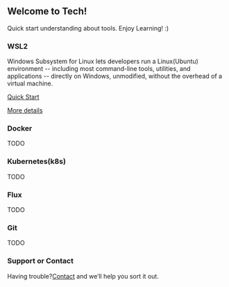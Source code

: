 ## Welcome to Tech!

Quick start understanding about tools. Enjoy Learning! :)

### WSL2

Windows Subsystem for Linux lets developers run a Linux(Ubuntu) environment -- including most command-line tools, utilities, and applications -- directly on Windows, unmodified, without the overhead of a virtual machine.

[Quick Start](https://github.com/archups/linux-on-windows)

[More details](https://docs.microsoft.com/en-us/windows/wsl/) 

### Docker

TODO

### Kubernetes(k8s)

TODO

### Flux

TODO

### Git

TODO

### Support or Contact

Having trouble?[Contact](https://github.com/archups) and we’ll help you sort it out.
